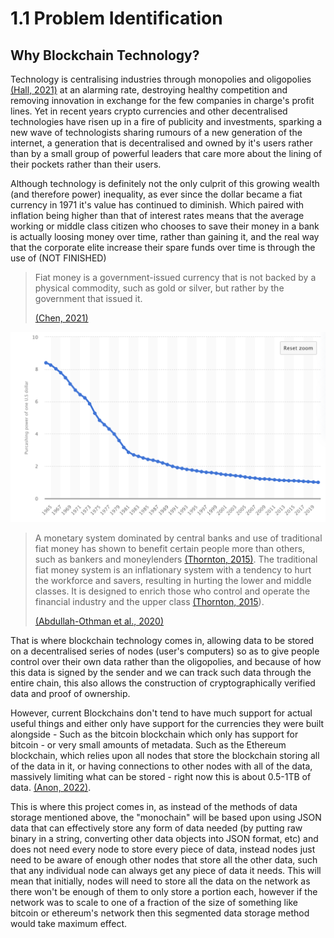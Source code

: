 # 1.1 Problem Identification

## Why Blockchain Technology?

Technology is centralising industries through monopolies and oligopolies [(Hall, 2021)](../reference-list.md) at an alarming rate, destroying healthy competition and removing innovation in exchange for the few companies in charge's profit lines. Yet in recent years crypto currencies and other decentralised technologies have risen up in a fire of publicity and investments, sparking a new wave of technologists sharing rumours of a new generation of the internet, a generation that is decentralised and owned by it's users rather than by a small group of powerful leaders that care more about the lining of their pockets rather than their users.

Although technology is definitely not the only culprit of this growing wealth (and therefore power) inequality, as ever since the dollar became a fiat currency in 1971 it's value has continued to diminish. Which paired with inflation being higher than that of interest rates means that the average working or middle class citizen who chooses to save their money in a bank is actually loosing money over time, rather than gaining it, and the real way that the corporate elite increase their spare funds over time is through the use of (NOT FINISHED)

> &#x20;Fiat money is a government-issued currency that is not backed by a physical commodity, such as gold or silver, but rather by the government that issued it.
>
> [(Chen, 2021)](../reference-list.md)

![The purchasing power of the US dollar relative to it's current value between 1965 and 2020 - (O’Neill, 2020)](<../.gitbook/assets/image (4).png>)

> A monetary system dominated by central banks and use of traditional fiat money has shown to benefit certain people more than others, such as bankers and moneylenders [(Thornton, 2015)](../reference-list.md). The traditional fiat money system is an inflationary system with a tendency to hurt the workforce and savers, resulting in hurting the lower and middle classes. It is designed to enrich those who control and operate the financial industry and the upper class [(Thornton, 2015](../reference-list.md)).
>
> [(Abdullah-Othman et al., 2020)](../reference-list.md)

That is where blockchain technology comes in, allowing data to be stored on a decentralised series of nodes (user's computers) so as to give people control over their own data rather than the oligopolies, and because of how this data is signed by the sender and we can track such data through the entire chain, this also allows the construction of cryptographically verified data and proof of ownership.&#x20;

However, current Blockchains don't tend to have much support for actual useful things and either only have support for the currencies they were built alongside - Such as the bitcoin blockchain which only has support for bitcoin _- <mark style="color:blue;"></mark>_ or very small amounts of metadata. Such as the Ethereum blockchain, which relies upon all nodes that store the blockchain storing all of the data in it, or having connections to other nodes with all of the data, massively limiting what can be stored - right now this is about 0.5-1TB of data. [(Anon, 2022)](../reference-list.md).

This is where this project comes in, as instead of the methods of data storage mentioned above, the "monochain" will be based upon using JSON data that can effectively store any form of data needed (by putting raw binary in a string, converting other data objects into JSON format, etc) and does not need every node to store every piece of data, instead nodes just need to be aware of enough other nodes that store all the other data, such that any individual node can always get any piece of data it needs. This will mean that initially, nodes will need to store all the data on the network as there won't be enough of them to only store a portion each, however if the network was to scale to one of a fraction of the size of something like bitcoin or ethereum's network then this segmented data storage method would take maximum effect.



